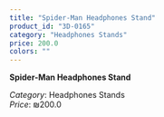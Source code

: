 ```yaml
---
title: "Spider-Man Headphones Stand"
product_id: "3D-0165"
category: "Headphones Stands"
price: 200.0
colors: ""
---
```


**Spider-Man Headphones Stand**

*Category*: Headphones Stands  
*Price*: ₪200.0


